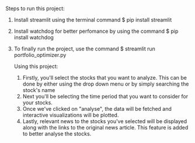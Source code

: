 Steps to run this project:

1. Install streamlit using the terminal command $ pip install streamlit
2. Install watchdog for better perfomance by using the command $ pip install watchdog
3. To finally run the project, use the command $ streamlit run portfolio_optimizer.py

   Using this project:
   1. Firstly, you'll select the stocks that you want to analyze. This can be done by either using the drop down menu or by simply searching the stock's name
   2. Next you'll be selecting the time period that you want to consider for your stocks.
   3. Once we've clicked on "analyse", the data will be fetched and interactive visualizations will be plotted.
   4. Lastly, relevant news to the stocks you've selected will be displayed along with the links to the original news article. This feature is added to better analyse the stocks.
